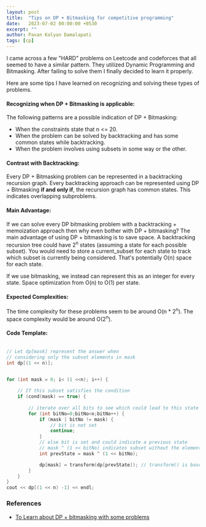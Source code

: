 ```yaml
---
layout: post
title:  "Tips on DP + Bitmasking for competitive programming"
date:   2023-07-02 00:00:00 +0530
excerpt: ""
author: Pavan Kalyan Damalapati
tags: [cp]
---
```


I came across a few "HARD" problems on Leetcode and codeforces that all seemed to have a similar pattern. 
They utilized Dynamic Programming and Bitmasking.
After failing to solve them I finally decided to learn it properly.

Here are some tips I have learned on recognizing and solving these types of problems.


#### Recognizing when DP + Bitmasking is applicable:
The following patterns are a possible indication of DP + Bitmasking:
- When the constraints state that n <= 20.
- When the problem can be solved by backtracking and has some common states while backtracking.
- When the problem involves using subsets in some way or the other.

#### Contrast with Backtracking:
Every DP + Bitmasking problem can be represented in a backtracking recursion graph.
Every backtracking approach can be represented using DP + Bitmasking **if and only if**, the recursion graph has common states. This indicates overlapping subproblems.

#### Main Advantage:
If we can solve every DP bitmasking problem with a backtracking + memoization approach then why even bother with DP + bitmasking?
The main advantage of using DP + bitmasking is to save space. A backtracking recursion tree could have 2<sup>n</sup> states (assuming a state for each possible subset). You would need to store a current\_subset for each state to track which subset is currently being considered. That's potentially O(n) space for each state.

If we use bitmasking, we instead can represent this as an integer for every state. Space optimization from O(n) to O(1) per state.



#### Expected Complexities:
The time complexity for these problems seem to be around O(n * 2<sup>n</sup>).
The space complexity would be around O(2<sup>n</sup>).

#### Code Template:


~~~ cpp

// Let dp[mask] represent the answer when
// considering only the subset elements in mask
int dp[(1 << n)];


for (int mask = 0; i< (1 <<n); i++) {
    
    // If this subset satisfies the condition
    if (cond(mask) == true) {
        
        // iterate over all bits to see which could lead to this state
        for (int bitNo=0;bitNo<n;bitNo++) {
            if (mask | bitNo != mask) {
                // bit is not set
                continue;
            }
            // else bit is set and could indicate a previous state
            // mask ^ (1 << bitNo) indicates subset without the element at position bitNo
            int prevState = mask ^ (1 << bitNo);

            dp[mask] = transform(dp[prevState]); // transform() is based on the dp recurrence
        }
    }
}
cout << dp[(1 << n) -1] << endl;
~~~



### References

- [To Learn about DP + bitmasking with some problems](https://usaco.guide/gold/dp-bitmasks?lang=cpp)
